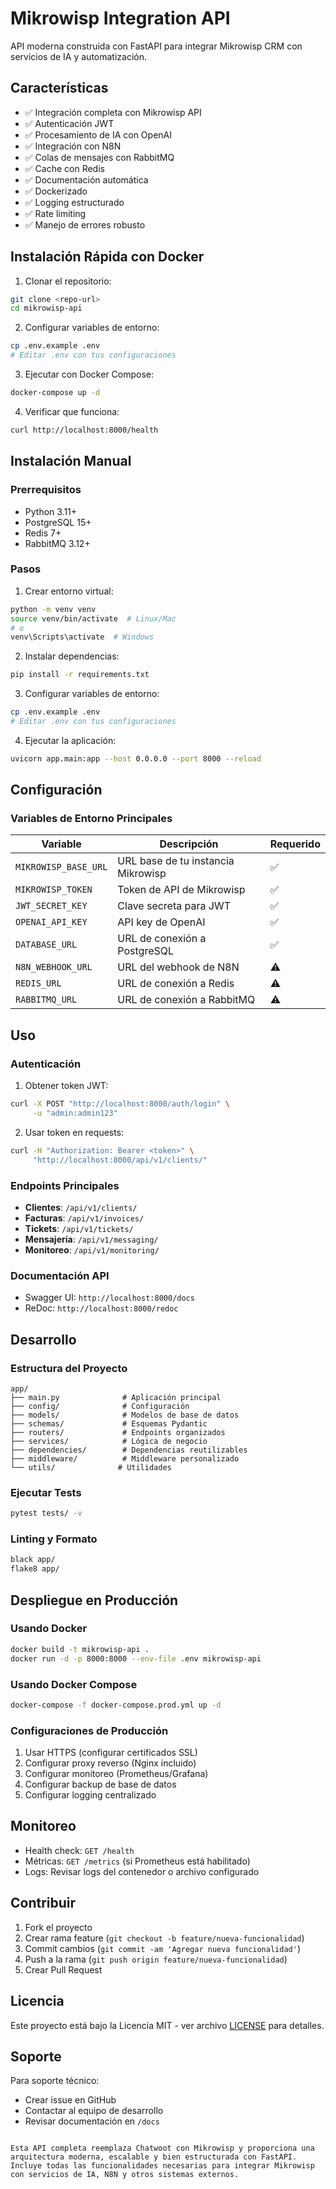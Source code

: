 # Mikrowisp Integration API

API moderna construida con FastAPI para integrar Mikrowisp CRM con servicios de IA y automatización.

## Características

- ✅ Integración completa con Mikrowisp API
- ✅ Autenticación JWT
- ✅ Procesamiento de IA con OpenAI
- ✅ Integración con N8N
- ✅ Colas de mensajes con RabbitMQ
- ✅ Cache con Redis
- ✅ Documentación automática
- ✅ Dockerizado
- ✅ Logging estructurado
- ✅ Rate limiting
- ✅ Manejo de errores robusto

## Instalación Rápida con Docker

1. Clonar el repositorio:
```bash
git clone <repo-url>
cd mikrowisp-api
```

2. Configurar variables de entorno:
```bash
cp .env.example .env
# Editar .env con tus configuraciones
```

3. Ejecutar con Docker Compose:
```bash
docker-compose up -d
```

4. Verificar que funciona:
```bash
curl http://localhost:8000/health
```

## Instalación Manual

### Prerrequisitos

- Python 3.11+
- PostgreSQL 15+
- Redis 7+
- RabbitMQ 3.12+

### Pasos

1. Crear entorno virtual:
```bash
python -m venv venv
source venv/bin/activate  # Linux/Mac
# o
venv\Scripts\activate  # Windows
```

2. Instalar dependencias:
```bash
pip install -r requirements.txt
```

3. Configurar variables de entorno:
```bash
cp .env.example .env
# Editar .env con tus configuraciones
```

4. Ejecutar la aplicación:
```bash
uvicorn app.main:app --host 0.0.0.0 --port 8000 --reload
```

## Configuración

### Variables de Entorno Principales

| Variable | Descripción | Requerido |
|----------|-------------|-----------|
| `MIKROWISP_BASE_URL` | URL base de tu instancia Mikrowisp | ✅ |
| `MIKROWISP_TOKEN` | Token de API de Mikrowisp | ✅ |
| `JWT_SECRET_KEY` | Clave secreta para JWT | ✅ |
| `OPENAI_API_KEY` | API key de OpenAI | ✅ |
| `DATABASE_URL` | URL de conexión a PostgreSQL | ✅ |
| `N8N_WEBHOOK_URL` | URL del webhook de N8N | ⚠️ |
| `REDIS_URL` | URL de conexión a Redis | ⚠️ |
| `RABBITMQ_URL` | URL de conexión a RabbitMQ | ⚠️ |

## Uso

### Autenticación

1. Obtener token JWT:
```bash
curl -X POST "http://localhost:8000/auth/login" \
     -u "admin:admin123"
```

2. Usar token en requests:
```bash
curl -H "Authorization: Bearer <token>" \
     "http://localhost:8000/api/v1/clients/"
```

### Endpoints Principales

- **Clientes**: `/api/v1/clients/`
- **Facturas**: `/api/v1/invoices/`
- **Tickets**: `/api/v1/tickets/`
- **Mensajería**: `/api/v1/messaging/`
- **Monitoreo**: `/api/v1/monitoring/`

### Documentación API

- Swagger UI: `http://localhost:8000/docs`
- ReDoc: `http://localhost:8000/redoc`

## Desarrollo

### Estructura del Proyecto

```
app/
├── main.py              # Aplicación principal
├── config/              # Configuración
├── models/              # Modelos de base de datos
├── schemas/             # Esquemas Pydantic
├── routers/             # Endpoints organizados
├── services/            # Lógica de negocio
├── dependencies/        # Dependencias reutilizables
├── middleware/          # Middleware personalizado
└── utils/              # Utilidades
```

### Ejecutar Tests

```bash
pytest tests/ -v
```

### Linting y Formato

```bash
black app/
flake8 app/
```

## Despliegue en Producción

### Usando Docker

```bash
docker build -t mikrowisp-api .
docker run -d -p 8000:8000 --env-file .env mikrowisp-api
```

### Usando Docker Compose

```bash
docker-compose -f docker-compose.prod.yml up -d
```

### Configuraciones de Producción

1. Usar HTTPS (configurar certificados SSL)
2. Configurar proxy reverso (Nginx incluido)
3. Configurar monitoreo (Prometheus/Grafana)
4. Configurar backup de base de datos
5. Configurar logging centralizado

## Monitoreo

- Health check: `GET /health`
- Métricas: `GET /metrics` (si Prometheus está habilitado)
- Logs: Revisar logs del contenedor o archivo configurado

## Contribuir

1. Fork el proyecto
2. Crear rama feature (`git checkout -b feature/nueva-funcionalidad`)
3. Commit cambios (`git commit -am 'Agregar nueva funcionalidad'`)
4. Push a la rama (`git push origin feature/nueva-funcionalidad`)
5. Crear Pull Request

## Licencia

Este proyecto está bajo la Licencia MIT - ver archivo [LICENSE](LICENSE) para detalles.

## Soporte

Para soporte técnico:
- Crear issue en GitHub
- Contactar al equipo de desarrollo
- Revisar documentación en `/docs`
```

Esta API completa reemplaza Chatwoot con Mikrowisp y proporciona una arquitectura moderna, escalable y bien estructurada con FastAPI. Incluye todas las funcionalidades necesarias para integrar Mikrowisp con servicios de IA, N8N y otros sistemas externos.